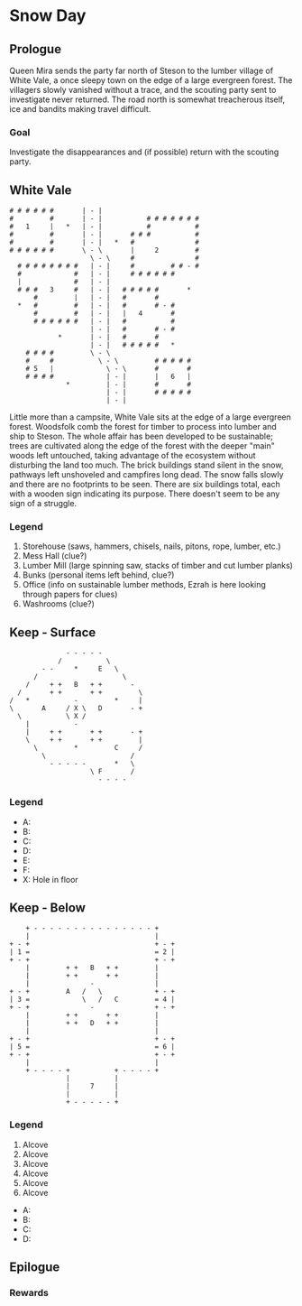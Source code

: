 # Snow Day

## Prologue
Queen Mira sends the party far north of Steson to the lumber village of White Vale, a once sleepy town on the edge of a large evergreen forest. The villagers slowly vanished without a trace, and the scouting party sent to investigate never returned. The road north is somewhat treacherous itself, ice and bandits making travel difficult.

### Goal
Investigate the disappearances and (if possible) return with the scouting party.

## White Vale
```
# # # # # #       | - |                        
#         #       | - |           # # # # # # #
#   1     |   *   | - |           #           #
#         #       | - |       # # #           #
#         #       | - |   *   #               #
# # # # # #       \ - \       |     2         #
                    \ - \     #               #
  # # # # # # # #   | - |     #         # # - #
  #             #   | - |     # # # # # #      
  |             #   | - |                      
  # # #   3     #   | - |   # # # # #       *  
      #         |   | - |   #       #          
  *   #         #   | - |   #       # - #      
      #         #   | - |   |   4       #      
      # # # # # #   | - |   #           #      
                    | - |   #       # - #      
            *       | - |   #       #          
                    | - |   # # # # #   *      
    # # # #         \ - \                      
    #     #           \ - \         # # # # #  
    # 5   |             \ - \       #       #  
    # # # #             | - |       |   6   |  
              *         | - |       #       #  
                        | - |       # # # # #  
                        | - |                  
```

Little more than a campsite, White Vale sits at the edge of a large evergreen forest. Woodsfolk comb the forest for timber to process into lumber and ship to Steson. The whole affair has been developed to be sustainable; trees are cultivated along the edge of the forest with the deeper "main" woods left untouched, taking advantage of the ecosystem without disturbing the land too much. The brick buildings stand silent in the snow, pathways left unshoveled and campfires long dead. The snow falls slowly and there are no footprints to be seen. There are six buildings total, each with a wooden sign indicating its purpose. There doesn't seem to be any sign of a struggle.

### Legend
1. Storehouse (saws, hammers, chisels, nails, pitons, rope, lumber, etc.)
2. Mess Hall (clue?)
3. Lumber Mill (large spinning saw, stacks of timber and cut lumber planks)
4. Bunks (personal items left behind, clue?)
5. Office (info on sustainable lumber methods, Ezrah is here looking through papers for clues)
6. Washrooms (clue?)

## Keep - Surface
```
              - - - - -               
            /           \             
        - -     *     E   \           
      /                     \         
    /     + +   B   + +       -       
  /       + +       + +         \     
/   *           -         *     |     
\       A     / X \   D       - +     
  \           \ X /                   
    |           -                     
    |     + +       + +       - +     
    \     + +       + +         |     
      \         *         C     /     
        \                     /       
          - - - - -       *   \       
                    \ F       /       
                      - - - -         
```

### Legend
- A: 
- B: 
- C: 
- D: 
- E: 
- F: 
- X: Hole in floor

## Keep - Below
```
    + - - - - - - - - - - - - - - - +      
    |                               |      
+ - +                               + - +  
| 1 =                               = 2 |  
+ - +                               + - +  
    |         + +   B   + +         |      
    |         + +       + +         |      
    |               -               | 
+ - +         A   /   \             + - +  
| 3 =             \   /   C         = 4 |  
+ - +               -               + - +  
    |         + +       + +         | 
    |         + +   D   + +         |      
    |                               |      
+ - +                               + - +  
| 5 =                               = 6 |  
+ - +                               + - +  
    |                               |      
    + - - - - +           + - - - - +      
              |           |                
              |     7     |                
              |           |                
              + - - - - - +                
```

### Legend
1. Alcove
2. Alcove
3. Alcove
4. Alcove
5. Alcove
6. Alcove
- A: 
- B: 
- C: 
- D: 

## Epilogue


### Rewards
